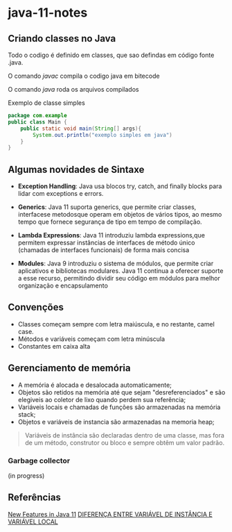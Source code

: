# java-11-notes

## Criando classes no Java
Todo o codigo é definido em classes, que sao defindas em código fonte .java.

O comando *javac* compila o codigo java em bitecode

O comando *java* roda os arquivos compilados

Exemplo de classe simples

```java
package com.example
public class Main {
    public static void main(String[] args){
        System.out.println("exemplo simples em java")
    }
}
```

## Algumas novidades de Sintaxe

- **Exception Handling**: Java usa blocos try, catch, and finally blocks para lidar com exceptions e errors.
- **Generics**: Java 11 suporta generics, que permite criar classes, interfacese metodosque operam em objetos de vários tipos, ao mesmo tempo que fornece segurança de tipo em tempo de compilação.

- **Lambda Expressions**: Java 11 introduziu lambda expressions,que permitem expressar instâncias de interfaces de método único (chamadas de interfaces funcionais) de forma mais concisa

- **Modules**: Java 9 introduziu o sistema de módulos, que permite criar aplicativos e bibliotecas modulares. Java 11 continua a oferecer suporte a esse recurso, permitindo dividir seu código em módulos para melhor organização e encapsulamento

## Convenções

- Classes começam sempre com letra maiúscula, e no restante, camel case.
- Métodos e variáveis começam com letra minúscula
- Constantes em caixa alta

## Gerenciamento de memória

- A memória é alocada e desalocada automaticamente;
- Objetos são retidos na memória até que sejam "desreferenciados" e são elegiveis ao coletor de lixo quando perdem sua referência;
- Variáveis locais e chamadas de funções são armazenadas na memória stack;
- Objetos e variáveis de instancia são armazenadas na memoria heap;
> Variáveis de instância são declaradas dentro de uma classe, mas fora de um método, construtor ou bloco e sempre obtêm um valor padrão.
  
### Garbage collector
(in progress)

## Referências
[New Features in Java 11](https://www.baeldung.com/java-11-new-features)
[DIFERENÇA ENTRE VARIÁVEL DE INSTÂNCIA E VARIÁVEL LOCAL](https://acervolima.com/diferenca-entre-variavel-de-instancia-e-variavel-local/)
